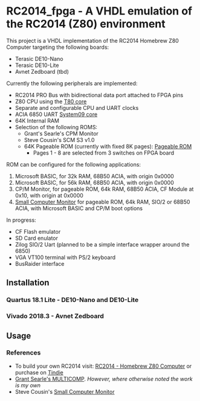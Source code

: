 RC2014_fpga - A VHDL emulation of the RC2014 (Z80) environment
========================================================

This project is a VHDL implementation of the RC2014 Homebrew Z80 Computer targeting the following boards:

* Terasic DE10-Nano
* Terasic DE10-Lite
* Avnet Zedboard (tbd)

Currently the following peripherals are implemented:

* RC2014 PRO Bus with bidirectional data port attached to FPGA pins
* Z80 CPU using the [T80 core](https://opencores.org/projects/t80)
* Separate and configurable CPU and UART clocks 
* ACIA 6850 UART [System09 core](https://opencores.org/projects/system09)
* 64K Internal RAM
* Selection of the following ROMS:
  * Grant's Searle's CPM Monitor
  * Steve Cousin's SCM S3 v1.0
  * 64K Pageable ROM (currently with fixed 8K pages): [Pageable ROM](https://rc2014.co.uk/modules/pageable-rom/)
    * Pages 1 - 8 are selected from 3 switches on FPGA board

ROM can be configured for the following applications:
1. Microsoft BASIC, for 32k RAM, 68B50 ACIA, with origin 0x0000
2. Microsoft BASIC, for 56k RAM, 68B50 ACIA, with origin 0x0000
3. CP/M Monitor, for pageable ROM, 64k RAM, 68B50 ACIA, CF Module at 0x10, with origin at 0x0000
4. [Small Computer Monitor](https://smallcomputercentral.wordpress.com/small-computer-monitor/) for pageable ROM, 64k RAM, SIO/2 or 68B50 ACIA, with Microsoft BASIC and CP/M boot options

In progress:
* CF Flash emulator
* SD Card  enulator
* Zilog SIO/2 Uart (planned to be a simple interface wrapper around the 6850)
* VGA VT100 terminal with PS/2 keyboard
* BusRaider interface

## Installation
### Quartus 18.1 Lite - DE10-Nano and DE10-Lite
### Vivado 2018.3 - Avnet Zedboard
## Usage

### References
* To build your own RC2014 visit: [RC2014 - Homebrew Z80 Computer](https://rc2014.co.uk/) or purchase on [Tindie](https://www.tindie.com/products/Semachthemonkey/rc2014-pro-homebrew-z80-computer-kit/?pt=ac_prod_search)
* [Grant Searle's MULTICOMP](http://searle.hostei.com/grant/Multicomp/index.html). *However, where otherwise noted the work is my own*
* Steve Cousin's [Small Computer Monitor](https://smallcomputercentral.wordpress.com/small-computer-monitor/)
